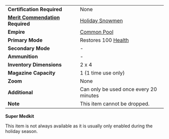 |                                                                     |                                                 |
| ------------------------------------------------------------------- | ----------------------------------------------- |
| **Certification Required**                                          | None                                            |
| **[Merit Commendation](../merits/index.md) Required** | [Holiday Snowmen](../merits/Holiday_Snowmen.md) |
| **Empire**                                                          | [Common Pool](../terminology/Common_Pool.md)    |
| **Primary Mode**                                                    | Restores 100 [Health](../terminology/Health.md) |
| **Secondary Mode**                                                  | \-                                              |
| **Ammunition**                                                      | \-                                              |
| **Inventory Dimensions**                                            | 2 x 4                                           |
| **Magazine Capacity**                                               | 1 (1 time use only)                             |
| **Zoom**                                                            | None                                            |
| **Additional**                                                      | Can only be used once every 20 minutes          |
| **Note**                                                            | This item cannot be dropped.                    |

**Super Medkit**

This item is not always available as it is usually only enabled during the
holiday season.
